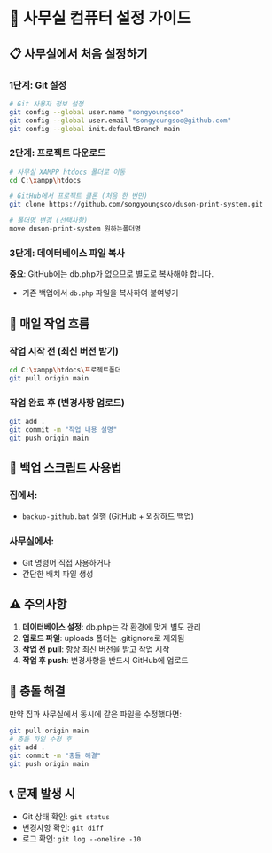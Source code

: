# 🏢 사무실 컴퓨터 설정 가이드

## 📋 사무실에서 처음 설정하기

### 1단계: Git 설정
```bash
# Git 사용자 정보 설정
git config --global user.name "songyoungsoo"
git config --global user.email "songyoungsoo@github.com"
git config --global init.defaultBranch main
```

### 2단계: 프로젝트 다운로드
```bash
# 사무실 XAMPP htdocs 폴더로 이동
cd C:\xampp\htdocs

# GitHub에서 프로젝트 클론 (처음 한 번만)
git clone https://github.com/songyoungsoo/duson-print-system.git

# 폴더명 변경 (선택사항)
move duson-print-system 원하는폴더명
```

### 3단계: 데이터베이스 파일 복사
**중요**: GitHub에는 db.php가 없으므로 별도로 복사해야 합니다.
- 기존 백업에서 `db.php` 파일을 복사하여 붙여넣기

## 🔄 매일 작업 흐름

### 작업 시작 전 (최신 버전 받기)
```bash
cd C:\xampp\htdocs\프로젝트폴더
git pull origin main
```

### 작업 완료 후 (변경사항 업로드)
```bash
git add .
git commit -m "작업 내용 설명"
git push origin main
```

## 💾 백업 스크립트 사용법

### 집에서:
- `backup-github.bat` 실행 (GitHub + 외장하드 백업)

### 사무실에서:
- Git 명령어 직접 사용하거나
- 간단한 배치 파일 생성

## ⚠️ 주의사항

1. **데이터베이스 설정**: db.php는 각 환경에 맞게 별도 관리
2. **업로드 파일**: uploads 폴더는 .gitignore로 제외됨
3. **작업 전 pull**: 항상 최신 버전을 받고 작업 시작
4. **작업 후 push**: 변경사항을 반드시 GitHub에 업로드

## 🔧 충돌 해결

만약 집과 사무실에서 동시에 같은 파일을 수정했다면:
```bash
git pull origin main
# 충돌 파일 수정 후
git add .
git commit -m "충돌 해결"
git push origin main
```

## 📞 문제 발생 시
- Git 상태 확인: `git status`
- 변경사항 확인: `git diff`
- 로그 확인: `git log --oneline -10`